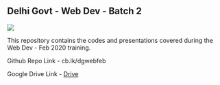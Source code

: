 ## Delhi Govt - Web Dev - Batch 2

![](https://codingblocks.com/assets/images/cb/cblogo.png)

This repository contains the codes and presentations covered during the Web Dev - Feb 2020 training.

Github Repo Link - cb.lk/dgwebfeb

Google Drive Link - [Drive](https://drive.google.com/drive/folders/1gXqz9AIJMo5obA4GIJq1IPUPrKzoqC7f?usp=sharing)